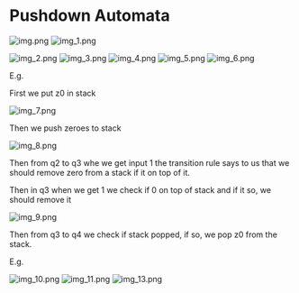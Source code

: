 # Pushdown Automata

![img.png](img.png)
![img_1.png](img_1.png)

![img_2.png](img_2.png)
![img_3.png](img_3.png)
![img_4.png](img_4.png)
![img_5.png](img_5.png)
![img_6.png](img_6.png)

E.g.

First we put z0 in stack

![img_7.png](img_7.png)

Then we push zeroes to stack

![img_8.png](img_8.png)

Then from q2 to q3 whe we get input 1 the transition rule says to us that we 
should remove zero from a stack if it on top of it.

Then in q3 when we get 1 we check if 0 on top of stack and if it so, we should 
remove it

![img_9.png](img_9.png)

Then from q3 to q4 we check if stack popped, if so, we pop z0 from the stack.

E.g.

![img_10.png](img_10.png)
![img_11.png](img_11.png)
![img_13.png](img_13.png)
